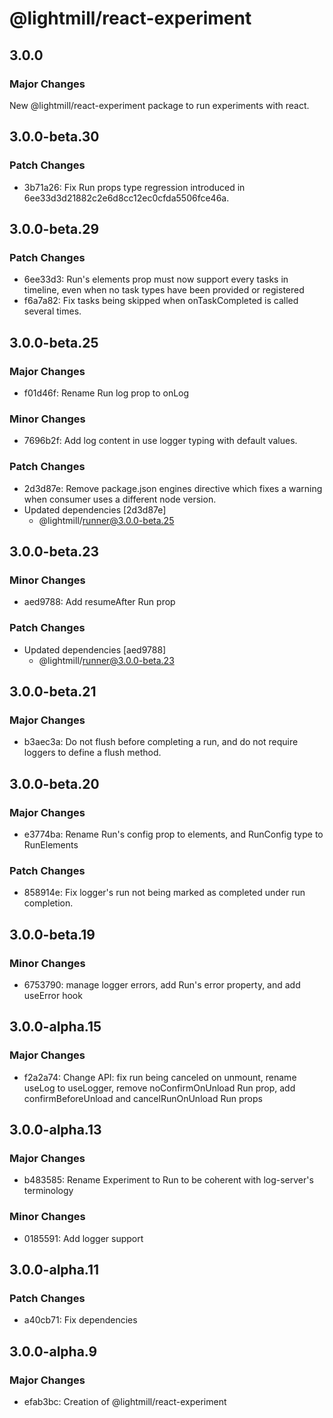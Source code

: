 # @lightmill/react-experiment

## 3.0.0

### Major Changes

New @lightmill/react-experiment package to run experiments with react.

## 3.0.0-beta.30

### Patch Changes

- 3b71a26: Fix Run props type regression introduced in 6ee33d3d21882c2e6d8cc12ec0cfda5506fce46a.

## 3.0.0-beta.29

### Patch Changes

- 6ee33d3: Run's elements prop must now support every tasks in timeline, even when no task types have been provided or registered
- f6a7a82: Fix tasks being skipped when onTaskCompleted is called several times.

## 3.0.0-beta.25

### Major Changes

- f01d46f: Rename Run log prop to onLog

### Minor Changes

- 7696b2f: Add log content in use logger typing with default values.

### Patch Changes

- 2d3d87e: Remove package.json engines directive which fixes a warning when consumer uses a different node version.
- Updated dependencies [2d3d87e]
  - @lightmill/runner@3.0.0-beta.25

## 3.0.0-beta.23

### Minor Changes

- aed9788: Add resumeAfter Run prop

### Patch Changes

- Updated dependencies [aed9788]
  - @lightmill/runner@3.0.0-beta.23

## 3.0.0-beta.21

### Major Changes

- b3aec3a: Do not flush before completing a run, and do not require loggers to define a flush method.

## 3.0.0-beta.20

### Major Changes

- e3774ba: Rename Run's config prop to elements, and RunConfig type to RunElements

### Patch Changes

- 858914e: Fix logger's run not being marked as completed under run completion.

## 3.0.0-beta.19

### Minor Changes

- 6753790: manage logger errors, add Run's error property, and add useError hook

## 3.0.0-alpha.15

### Major Changes

- f2a2a74: Change API: fix run being canceled on unmount, rename useLog to useLogger, remove noConfirmOnUnload Run prop, add confirmBeforeUnload and cancelRunOnUnload Run props

## 3.0.0-alpha.13

### Major Changes

- b483585: Rename Experiment to Run to be coherent with log-server's terminology

### Minor Changes

- 0185591: Add logger support

## 3.0.0-alpha.11

### Patch Changes

- a40cb71: Fix dependencies

## 3.0.0-alpha.9

### Major Changes

- efab3bc: Creation of @lightmill/react-experiment
